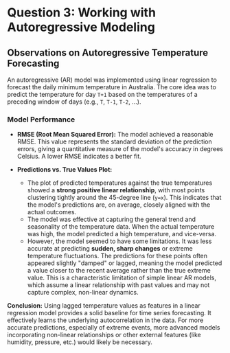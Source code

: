 # Question 3: Working with Autoregressive Modeling

## Observations on Autoregressive Temperature Forecasting

An autoregressive (AR) model was implemented using linear regression to forecast the daily minimum temperature in Australia. The core idea was to predict the temperature for day `T+1` based on the temperatures of a preceding window of days (e.g., `T`, `T-1`, `T-2`, ...).

### Model Performance

* **RMSE (Root Mean Squared Error):** The model achieved a reasonable RMSE. This value represents the standard deviation of the prediction errors, giving a quantitative measure of the model's accuracy in degrees Celsius. A lower RMSE indicates a better fit.

* **Predictions vs. True Values Plot:**
    * The plot of predicted temperatures against the true temperatures showed a **strong positive linear relationship**, with most points clustering tightly around the 45-degree line (`y=x`). This indicates that the model's predictions are, on average, closely aligned with the actual outcomes.
    * The model was effective at capturing the general trend and seasonality of the temperature data. When the actual temperature was high, the model predicted a high temperature, and vice-versa.
    * However, the model seemed to have some limitations. It was less accurate at predicting **sudden, sharp changes** or extreme temperature fluctuations. The predictions for these points often appeared slightly "damped" or lagged, meaning the model predicted a value closer to the recent average rather than the true extreme value. This is a characteristic limitation of simple linear AR models, which assume a linear relationship with past values and may not capture complex, non-linear dynamics.



**Conclusion:** Using lagged temperature values as features in a linear regression model provides a solid baseline for time series forecasting. It effectively learns the underlying autocorrelation in the data. For more accurate predictions, especially of extreme events, more advanced models incorporating non-linear relationships or other external features (like humidity, pressure, etc.) would likely be necessary.
